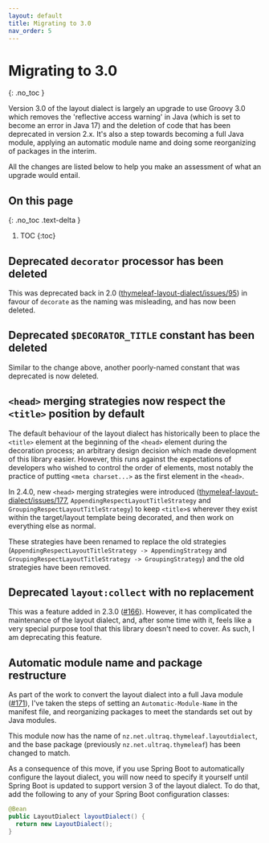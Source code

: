 ```yaml
---
layout: default
title: Migrating to 3.0
nav_order: 5
---
```


Migrating to 3.0
================
{: .no_toc }

Version 3.0 of the layout dialect is largely an upgrade to use Groovy 3.0 which
removes the 'reflective access warning' in Java (which is set to become an error
in Java 17) and the deletion of code that has been deprecated in version 2.x.
It's also a step towards becoming a full Java module, applying an automatic
module name and doing some reorganizing of packages in the interim.

All the changes are listed below to help you make an assessment of what an
upgrade would entail.

On this page
------------
{: .no_toc .text-delta }

1. TOC
{:toc}


Deprecated `decorator` processor has been deleted
-------------------------------------------------

This was deprecated back in 2.0 ([thymeleaf-layout-dialect/issues/95](https://github.com/ultraq/thymeleaf-layout-dialect/issues/95))
in favour of `decorate` as the naming was misleading, and has now been deleted.


Deprecated `$DECORATOR_TITLE` constant has been deleted
-------------------------------------------------------

Similar to the change above, another poorly-named constant that was deprecated
is now deleted.


`<head>` merging strategies now respect the `<title>` position by default
-------------------------------------------------------------------------

The default behaviour of the layout dialect has historically been to place the
`<title>` element at the beginning of the `<head>` element during the decoration
process; an arbitrary design decision which made development of this library
easier.  However, this runs against the expectations of developers who wished to
control the order of elements, most notably the practice of putting
`<meta charset...>` as the first element in the `<head>`.

In 2.4.0, new `<head>` merging strategies were introduced ([thymeleaf-layout-dialect/issues/177](https://github.com/ultraq/thymeleaf-layout-dialect/issues/177),
`AppendingRespectLayoutTitleStrategy` and `GroupingRespectLayoutTitleStrategy`)
to keep `<title>`s wherever they exist within the target/layout template being
decorated, and then work on everything else as normal.

These strategies have been renamed to replace the old strategies (`AppendingRespectLayoutTitleStrategy
-> AppendingStrategy` and `GroupingRespectLayoutTitleStrategy -> GroupingStrategy`)
and the old strategies have been removed.


Deprecated `layout:collect` with no replacement
-----------------------------------------------

This was a feature added in 2.3.0 ([#166](https://github.com/ultraq/thymeleaf-layout-dialect/pull/166)).
However, it has complicated the maintenance of the layout dialect, and, after
some time with it, feels like a very special purpose tool that this library
doesn't need to cover.  As such, I am deprecating this feature.


Automatic module name and package restructure
---------------------------------------------

As part of the work to convert the layout dialect into a full Java module ([#171](https://github.com/ultraq/thymeleaf-layout-dialect/issues/171)),
I've taken the steps of setting an `Automatic-Module-Name` in the manifest file,
and reorganizing packages to meet the standards set out by Java modules.

This module now has the name of `nz.net.ultraq.thymeleaf.layoutdialect`, and the
base package (previously `nz.net.ultraq.thymeleaf`) has been changed to match.

As a consequence of this move, if you use Spring Boot to automatically configure
the layout dialect, you will now need to specify it yourself until Spring Boot
is updated to support version 3 of the layout dialect.  To do that, add the
following to any of your Spring Boot configuration classes:

```java
@Bean
public LayoutDialect layoutDialect() {
  return new LayoutDialect();
}
```
